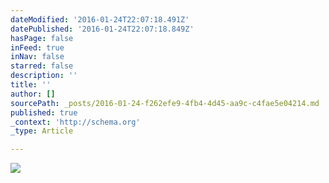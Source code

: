 ```yaml
---
dateModified: '2016-01-24T22:07:18.491Z'
datePublished: '2016-01-24T22:07:18.849Z'
hasPage: false
inFeed: true
inNav: false
starred: false
description: ''
title: ''
author: []
sourcePath: _posts/2016-01-24-f262efe9-4fb4-4d45-aa9c-c4fae5e04214.md
published: true
_context: 'http://schema.org'
_type: Article

---
```

![](https://the-grid-user-content.s3-us-west-2.amazonaws.com/27dd359c-48d9-40ea-8830-c0bbeeef3c98.jpg)